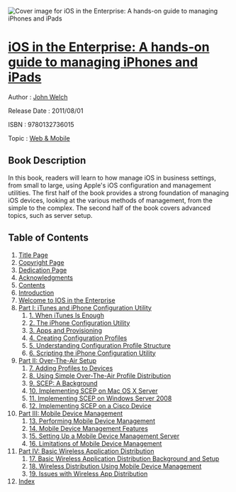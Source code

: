 ![Cover image for iOS in the Enterprise: A hands-on guide to managing iPhones and iPads](https://imgdetail.ebookreading.net/cover/cover/web_mobile/EB9780132736015.jpg)

[iOS in the Enterprise: A hands-on guide to managing iPhones and iPads](https://ebookreading.net/view/book/iOS+in+the+Enterprise%3A+A+hands-on+guide+to+managing+iPhones+and+iPads-EB9780132736015_1.html "iOS in the Enterprise: A hands-on guide to managing iPhones and iPads")
====================================================================================================================

Author : [John Welch](https://ebookreading.net/search/author/John+Welch)

Release Date : 2011/08/01

ISBN : 9780132736015

Topic : [Web & Mobile](https://ebookreading.net/search/category/web-mobile)

Book Description
-----------------

In this book, readers will learn to how manage iOS in business settings, from small to large, using Apple's iOS configuration and management utilities. The first half of the book provides a strong foundation of managing iOS devices, looking at the various methods of management, from the simple to the complex. The second half of the book covers advanced topics, such as server setup.
              
Table of Contents
-----------------

1. [Title Page](https://ebookreading.net/view/book/iOS+in+the+Enterprise%3A+A+hands-on+guide+to+managing+iPhones+and+iPads-EB9780132736015_2.html)
1. [Copyright Page](https://ebookreading.net/view/book/iOS+in+the+Enterprise%3A+A+hands-on+guide+to+managing+iPhones+and+iPads-EB9780132736015_3.html)
1. [Dedication Page](https://ebookreading.net/view/book/iOS+in+the+Enterprise%3A+A+hands-on+guide+to+managing+iPhones+and+iPads-EB9780132736015_4.html)
1. [Acknowledgments](https://ebookreading.net/view/book/iOS+in+the+Enterprise%3A+A+hands-on+guide+to+managing+iPhones+and+iPads-EB9780132736015_5.html)
1. [Contents](https://ebookreading.net/view/book/iOS+in+the+Enterprise%3A+A+hands-on+guide+to+managing+iPhones+and+iPads-EB9780132736015_6.html)
1. [Introduction](https://ebookreading.net/view/book/iOS+in+the+Enterprise%3A+A+hands-on+guide+to+managing+iPhones+and+iPads-EB9780132736015_7.html)
1. [Welcome to IOS in the Enterprise](https://ebookreading.net/view/book/iOS+in+the+Enterprise%3A+A+hands-on+guide+to+managing+iPhones+and+iPads-EB9780132736015_8.html)
1. [Part I: iTunes and iPhone Configuration Utility](https://ebookreading.net/view/book/iOS+in+the+Enterprise%3A+A+hands-on+guide+to+managing+iPhones+and+iPads-EB9780132736015_9.html)
    1. [1. When iTunes Is Enough](https://ebookreading.net/view/book/iOS+in+the+Enterprise%3A+A+hands-on+guide+to+managing+iPhones+and+iPads-EB9780132736015_10.html)
    1. [2. The iPhone Configuration Utility](https://ebookreading.net/view/book/iOS+in+the+Enterprise%3A+A+hands-on+guide+to+managing+iPhones+and+iPads-EB9780132736015_11.html)
    1. [3. Apps and Provisioning](https://ebookreading.net/view/book/iOS+in+the+Enterprise%3A+A+hands-on+guide+to+managing+iPhones+and+iPads-EB9780132736015_12.html)
    1. [4. Creating Configuration Profiles](https://ebookreading.net/view/book/iOS+in+the+Enterprise%3A+A+hands-on+guide+to+managing+iPhones+and+iPads-EB9780132736015_13.html)
    1. [5. Understanding Configuration Profile Structure](https://ebookreading.net/view/book/iOS+in+the+Enterprise%3A+A+hands-on+guide+to+managing+iPhones+and+iPads-EB9780132736015_14.html)
    1. [6. Scripting the iPhone Configuration Utility](https://ebookreading.net/view/book/iOS+in+the+Enterprise%3A+A+hands-on+guide+to+managing+iPhones+and+iPads-EB9780132736015_15.html)
1. [Part II: Over-The-Air Setup](https://ebookreading.net/view/book/iOS+in+the+Enterprise%3A+A+hands-on+guide+to+managing+iPhones+and+iPads-EB9780132736015_16.html)
    1. [7. Adding Profiles to Devices](https://ebookreading.net/view/book/iOS+in+the+Enterprise%3A+A+hands-on+guide+to+managing+iPhones+and+iPads-EB9780132736015_17.html)
    1. [8. Using Simple Over-The-Air Profile Distribution](https://ebookreading.net/view/book/iOS+in+the+Enterprise%3A+A+hands-on+guide+to+managing+iPhones+and+iPads-EB9780132736015_18.html)
    1. [9. SCEP: A Background](https://ebookreading.net/view/book/iOS+in+the+Enterprise%3A+A+hands-on+guide+to+managing+iPhones+and+iPads-EB9780132736015_19.html)
    1. [10. Implementing SCEP on Mac OS X Server](https://ebookreading.net/view/book/iOS+in+the+Enterprise%3A+A+hands-on+guide+to+managing+iPhones+and+iPads-EB9780132736015_20.html)
    1. [11. Implementing SCEP on Windows Server 2008](https://ebookreading.net/view/book/iOS+in+the+Enterprise%3A+A+hands-on+guide+to+managing+iPhones+and+iPads-EB9780132736015_21.html)
    1. [12. Implementing SCEP on a Cisco Device](https://ebookreading.net/view/book/iOS+in+the+Enterprise%3A+A+hands-on+guide+to+managing+iPhones+and+iPads-EB9780132736015_22.html)
1. [Part III: Mobile Device Management](https://ebookreading.net/view/book/iOS+in+the+Enterprise%3A+A+hands-on+guide+to+managing+iPhones+and+iPads-EB9780132736015_23.html)
    1. [13. Performing Mobile Device Management](https://ebookreading.net/view/book/iOS+in+the+Enterprise%3A+A+hands-on+guide+to+managing+iPhones+and+iPads-EB9780132736015_24.html)
    1. [14. Mobile Device Management Features](https://ebookreading.net/view/book/iOS+in+the+Enterprise%3A+A+hands-on+guide+to+managing+iPhones+and+iPads-EB9780132736015_25.html)
    1. [15. Setting Up a Mobile Device Management Server](https://ebookreading.net/view/book/iOS+in+the+Enterprise%3A+A+hands-on+guide+to+managing+iPhones+and+iPads-EB9780132736015_26.html)
    1. [16. Limitations of Mobile Device Management](https://ebookreading.net/view/book/iOS+in+the+Enterprise%3A+A+hands-on+guide+to+managing+iPhones+and+iPads-EB9780132736015_27.html)
1. [Part IV: Basic Wireless Application Distribution](https://ebookreading.net/view/book/iOS+in+the+Enterprise%3A+A+hands-on+guide+to+managing+iPhones+and+iPads-EB9780132736015_28.html)
    1. [17. Basic Wireless Application Distribution Background and Setup](https://ebookreading.net/view/book/iOS+in+the+Enterprise%3A+A+hands-on+guide+to+managing+iPhones+and+iPads-EB9780132736015_29.html)
    1. [18. Wireless Distribution Using Mobile Device Management](https://ebookreading.net/view/book/iOS+in+the+Enterprise%3A+A+hands-on+guide+to+managing+iPhones+and+iPads-EB9780132736015_30.html)
    1. [19. Issues with Wireless App Distribution](https://ebookreading.net/view/book/iOS+in+the+Enterprise%3A+A+hands-on+guide+to+managing+iPhones+and+iPads-EB9780132736015_31.html)
1. [Index](https://ebookreading.net/view/book/iOS+in+the+Enterprise%3A+A+hands-on+guide+to+managing+iPhones+and+iPads-EB9780132736015_32.html)
